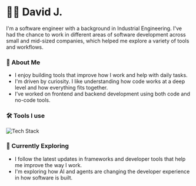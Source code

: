 # 🧑‍💻 David J. 

I'm a software engineer with a background in Industrial Engineering. I've had the chance to work in different areas of software development across small and mid-sized companies, which helped me explore a variety of tools and workflows.

### 🚀 About Me

* I enjoy building tools that improve how I work and help with daily tasks.
* I'm driven by curiosity. I like understanding how code works at a deep level and how everything fits together.
* I’ve worked on frontend and backend development using both code and no-code tools.

### 🛠 Tools I use

<p align="left">
  <img src="https://skillicons.dev/icons?i=python,js,ts,react,nodejs,html,css,gcp,aws,azure" alt="Tech Stack" />
</p>

### 🌱 Currently Exploring

* I follow the latest updates in frameworks and developer tools that help me improve the way I work.
* I'm exploring how AI and agents are changing the developer experience in how software is built.



<!--
**Proce2/Proce2** is a ✨ _special_ ✨ repository because its `README.md` (this file) appears on your GitHub profile.

Here are some ideas to get you started:

- 🔭 I’m currently working on ...
- 🌱 I’m currently learning ...
- 👯 I’m looking to collaborate on ...
- 🤔 I’m looking for help with ...
- 💬 Ask me about ...
- 📫 How to reach me: ...
- 😄 Pronouns: ...
- ⚡ Fun fact: ...
-->
